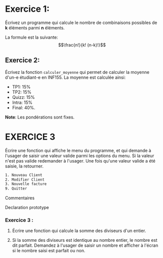 # Exercice 1:

Écrivez un programme qui calcule le nombre de combinaisons possibles de **k** éléments parmi **n** éléments. 

La formule est la suivante:    $$\frac{n!}{k! (n-k)!}$$











## Exercice 2:

Écrivez la fonction ```calculer_moyenne``` qui permet de calculer la moyenne d'un-e étudiant-e en INF155. La moyenne est calculée ainsi: 

- TP1: 15%
- TP2: 15%
- Quizz: 15%
- Intra: 15%
- Final: 40%.

**Note**: Les pondérations sont fixes.

# EXERCICE 3

Écrire une fonction qui affiche le menu du programme, et qui demande à l'usager de saisir une valeur valide parmi les options du menu. Si la valeur n'est pas valide redemander à l'usager. Une fois qu'une valeur valide a été saisie, la retourner. 

```bash
1. Nouveau Client
2. Modifier Client
3. Nouvelle facture
9. Quitter
```



Commentaires

Declaration prototype













### Exercice 3 :

1. Écrire une fonction qui calcule la somme des diviseurs d'un entier. 

2. Si la somme des diviseurs est identique au nombre entier, le nombre est dit parfait. Demandez à l'usager de saisir un nombre et afficher à l'écran si le nombre saisi est parfait ou non. 